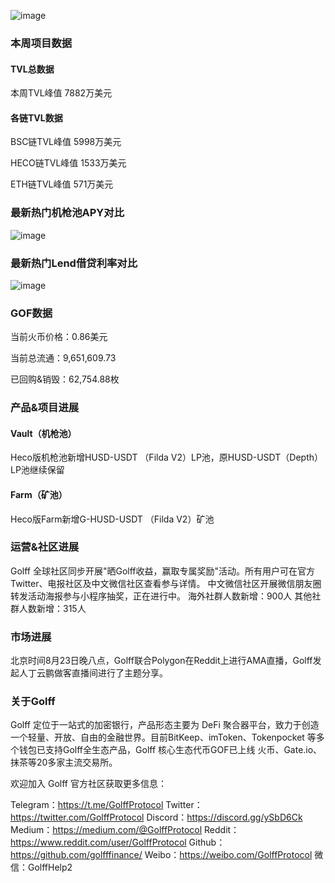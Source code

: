 ![image](http://docs.golff.com/blog/page/6.png)

### 本周项目数据

#### TVL总数据

本周TVL峰值 7882万美元

#### 各链TVL数据

BSC链TVL峰值 5998万美元

 HECO链TVL峰值 1533万美元

ETH链TVL峰值 571万美元



### 最新热门机枪池APY对比

![image](http://docs.golff.com/blog/page/7.png)

### 最新热门Lend借贷利率对比

![image](http://docs.golff.com/blog/page/8.png)

### GOF数据

当前火币价格：0.86美元

当前总流通：9,651,609.73

已回购&销毁：62,754.88枚



### 产品&项目进展

#### Vault（机枪池）

Heco版机枪池新增HUSD-USDT （Filda V2）LP池，原HUSD-USDT（Depth）LP池继续保留

#### Farm（矿池）

Heco版Farm新增G-HUSD-USDT （Filda V2）矿池



### 运营&社区进展

Golff 全球社区同步开展"晒Golff收益，赢取专属奖励"活动。所有用户可在官方Twitter、电报社区及中文微信社区查看参与详情。
中文微信社区开展微信朋友圈转发活动海报参与小程序抽奖，正在进行中。
海外社群人数新增：900人
其他社群人数新增：315人

### 市场进展

北京时间8月23日晚八点，Golff联合Polygon在Reddit上进行AMA直播，Golff发起人丁云鹏做客直播间进行了主题分享。



### 关于Golff

Golff 定位于一站式的加密银行，产品形态主要为 DeFi 聚合器平台，致力于创造一个轻量、开放、自由的金融世界。目前BitKeep、imToken、Tokenpocket 等多个钱包已支持Golff全生态产品，Golff 核心生态代币GOF已上线 火币、Gate.io、抹茶等20多家主流交易所。

欢迎加入 Golff 官方社区获取更多信息：

Telegram：https://t.me/GolffProtocol
Twitter：https://twitter.com/GolffProtocol
Discord：https://discord.gg/ySbD6Ck
Medium：https://medium.com/@GolffProtocol
Reddit：https://www.reddit.com/user/GolffProtocol
Github：https://github.com/golfffinance/
Weibo：https://weibo.com/GolffProtocol
微信：GolffHelp2
